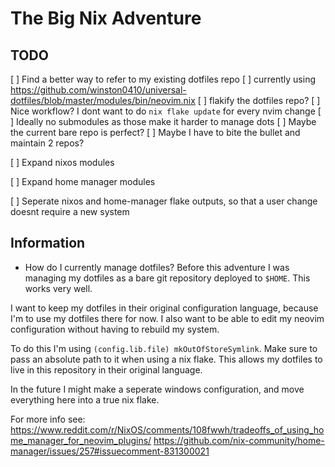 # The Big Nix Adventure

## TODO

[ ] Find a better way to refer to my existing dotfiles repo
    [ ] currently using https://github.com/winston0410/universal-dotfiles/blob/master/modules/bin/neovim.nix
    [ ] flakify the dotfiles repo?
    [ ] Nice workflow? I dont want to do `nix flake update` for every nvim
    change
    [ ] Ideally no submodules as those make it harder to manage dots
    [ ] Maybe the current bare repo is perfect?
    [ ] Maybe I have to bite the bullet and maintain 2 repos?

[ ] Expand nixos modules

[ ] Expand home manager modules

[ ] Seperate nixos and home-manager flake outputs, so that a user change doesnt
require a new system


## Information

- How do I currently manage dotfiles?
Before this adventure I was managing my dotfiles as a bare git repository
deployed to `$HOME`. This works very well.

I want to keep my dotfiles in their original configuration language, because I'm
to use my dotfiles there for now. I also want to be able to edit my neovim
configuration without having to rebuild my system.

To do this I'm using `(config.lib.file) mkOutOfStoreSymlink`. Make sure to pass
an absolute path to it when using a nix flake. This allows my dotfiles to live
in this repository in their original language.

In the future I might make a seperate windows configuration, and move everything
here into a true nix flake.

For more info see:
https://www.reddit.com/r/NixOS/comments/108fwwh/tradeoffs_of_using_home_manager_for_neovim_plugins/
https://github.com/nix-community/home-manager/issues/257#issuecomment-831300021
